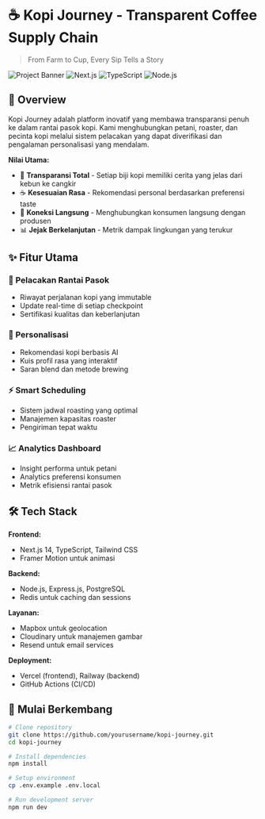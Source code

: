 # ☕ Kopi Journey - Transparent Coffee Supply Chain

> From Farm to Cup, Every Sip Tells a Story

![Project Banner](https://via.placeholder.com/1200x400)
![Next.js](https://img.shields.io/badge/Next.js-14-black)
![TypeScript](https://img.shields.io/badge/TypeScript-5.0-blue)
![Node.js](https://img.shields.io/badge/Node.js-18-green)

## 🎯 Overview

Kopi Journey adalah platform inovatif yang membawa transparansi penuh ke dalam rantai pasok kopi. Kami menghubungkan petani, roaster, dan pecinta kopi melalui sistem pelacakan yang dapat diverifikasi dan pengalaman personalisasi yang mendalam.

**Nilai Utama:**
- 🌱 **Transparansi Total** - Setiap biji kopi memiliki cerita yang jelas dari kebun ke cangkir
- ☕ **Kesesuaian Rasa** - Rekomendasi personal berdasarkan preferensi taste
- 🔗 **Koneksi Langsung** - Menghubungkan konsumen langsung dengan produsen
- 📊 **Jejak Berkelanjutan** - Metrik dampak lingkungan yang terukur

## ✨ Fitur Utama

### 🌿 Pelacakan Rantai Pasok
- Riwayat perjalanan kopi yang immutable
- Update real-time di setiap checkpoint
- Sertifikasi kualitas dan keberlanjutan

### 🎯 Personalisasi 
- Rekomendasi kopi berbasis AI
- Kuis profil rasa yang interaktif
- Saran blend dan metode brewing

### ⚡ Smart Scheduling
- Sistem jadwal roasting yang optimal
- Manajemen kapasitas roaster
- Pengiriman tepat waktu

### 📈 Analytics Dashboard
- Insight performa untuk petani
- Analytics preferensi konsumen
- Metrik efisiensi rantai pasok

## 🛠 Tech Stack

**Frontend:**
- Next.js 14, TypeScript, Tailwind CSS
- Framer Motion untuk animasi

**Backend:**
- Node.js, Express.js, PostgreSQL
- Redis untuk caching dan sessions

**Layanan:**
- Mapbox untuk geolocation
- Cloudinary untuk manajemen gambar
- Resend untuk email services

**Deployment:**
- Vercel (frontend), Railway (backend)
- GitHub Actions (CI/CD)

## 🚀 Mulai Berkembang

```bash
# Clone repository
git clone https://github.com/yourusername/kopi-journey.git
cd kopi-journey

# Install dependencies
npm install

# Setup environment
cp .env.example .env.local

# Run development server
npm run dev
